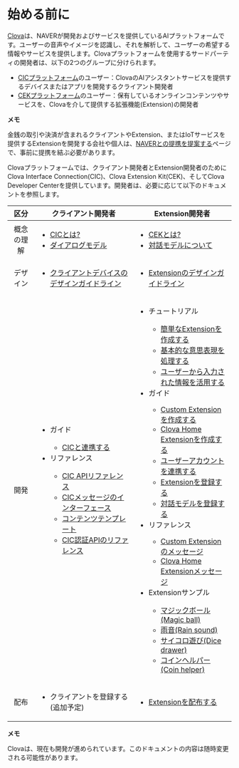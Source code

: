 # 始める前に

<a target="_blank" href="http://clova.ai">Clova</a>は、NAVERが開発およびサービスを提供しているAIプラットフォームです。ユーザーの音声やイメージを認識し、それを解析して、ユーザーの希望する情報やサービスを提供します。Clovaプラットフォームを使用するサードパーティの開発者は、以下の2つのグループに分けられます。

* [CICプラットフォーム](/CIC/CIC_Overview.md#WhatisCIC)のユーザー：ClovaのAIアシスタントサービスを提供するデバイスまたはアプリを開発するクライアント開発者
* [CEKプラットフォーム](/CEK/CEK_Overview.md#WhatisCEK)のユーザー：保有しているオンラインコンテンツやサービスを、Clovaを介して提供する拡張機能(Extension)の開発者

<div class="note">
  <p><strong>メモ</strong></p>
  <p>金銭の取引や決済が含まれるクライアントやExtension、またはIoTサービスを提供するExtensionを開発する会社や個人は、<a target="_blank" href="https://www.navercorp.com/ko/company/proposalRegister.nhn">NAVERとの提携を提案する</a>ページで、事前に提携を結ぶ必要があります。</p>
</div>

Clovaプラットフォームでは、クライアント開発者とExtension開発者のためにClova Interface Connection(CIC)、Clova Extension Kit(CEK)、そしてClova Developer Centerを提供しています。開発者は、必要に応じて以下のドキュメントを参照します。

<table>
  <thead>
    <tr>
      <th width="12%">区分</th>
      <th width="44%">クライアント開発者</th>
      <th width="44%">Extension開発者</th>
    </tr>
  </thead>
  <tbody>
    <tr>
      <td style="text-align: center;">概念の理解</td>
      <td>
        <ul>
          <li><a href="/CIC/CIC_Overview.md#WhatisCIC">CICとは?</a></li>
          <li><a href="/CIC/CIC_Overview.md#DialogModel">ダイアログモデル</a></li>
        </ul>
      </td>
      <td>
        <ul>
          <li><a href="/CEK/CEK_Overview.md#WhatisCEK">CEKとは?</a></li>
          <li><a href="/Design/Design_Guideline_For_Extension.md#DefineInteractionModel">対話モデルについて</a></li>
        </ul>
      </td>
    </tr>
    <tr>
      <td style="text-align: center;">デザイン</td>
      <td>
        <ul>
          <li><a href="/Design/Design_Guideline_For_Client_Hardware.md">クライアントデバイスのデザインガイドライン</a></li>
        </ul>
      </td>
      <td>
        <ul>
          <li><a href="/Design/Design_Guideline_For_Extension.md">Extensionのデザインガイドライン</a></li>
        </ul>
      </td>
    </tr>
    <tr>
      <td style="text-align: center;">開発</td>
      <td>
        <ul>
          <li>ガイド</li>
          <ul>
            <li><a href="/CIC/Guides/Interact_with_CIC.md">CICと連携する</a></li>
          </ul>
          <li>リファレンス</li>
          <ul>
            <li><a href="/CIC/References/CIC_API.md">CIC APIリファレンス</a></li>
            <li><a href="/CIC/References/CIC_API.md#CICInterface">CICメッセージのインターフェース</a></li>
            <li><a href="/CIC/References/Content_Templates.md">コンテンツテンプレート</a></li>
            <li><a href="/CIC/References/Clova_Auth_API.md">CIC認証APIのリファレンス</a></li>
          </ul>
        </ul>
      </td>
      <td>
        <ul>
          <li>チュートリアル</li>
          <ul>
            <li><a href="/CEK/Tutorials/Build_Simple_Extension.md">簡単なExtensionを作成する</a></li>
            <li><a href="/CEK/Tutorials/Handle_Builtin_Intents.md">基本的な意思表現を処理する</a></li>
            <li><a href="/CEK/Tutorials/Use_Builtin_Type_Slots.md">ユーザーから入力された情報を活用する</a></li>
          </ul>
          <li>ガイド</li>
          <ul>
            <li><a href="/CEK/Guides/Build_Custom_Extension.md">Custom Extensionを作成する</a></li>
            <li><a href="/CEK/Guides/Build_Clova_Home_Extension.md">Clova Home Extensionを作成する</a></li>
            <li><a href="/CEK/Guides/Link_User_Account.md">ユーザーアカウントを連携する</a></li>
            <li><a href="/DevConsole/Guides/CEK/Register_Extension.md">Extensionを登録する</a></li>
            <li><a href="/DevConsole/Guides/CEK/Register_Interaction_Model.md">対話モデルを登録する</a></li>
          </ul>
          <li>リファレンス</li>
          <ul>
            <li><a href="/CEK/References/CEK_API.md#CustomExtMessage">Custom Extensionのメッセージ</a></li>
            <li><a href="/CEK/References/CEK_API.md#ClovaHomeExtMessage">Clova Home Extensionメッセージ</a></li>
          </ul>
          <li>Extensionサンプル</li>
          <ul>
            <li><a href="/CEK/Examples/Extension_Examples.md#MagicBall">マジックボール(Magic ball)</a></li>
            <li><a href="/CEK/Examples/Extension_Examples.md#RainSound">雨音(Rain sound)</a></li>
            <li><a href="/CEK/Examples/Extension_Examples.md#DiceDrawer">サイコロ遊び(Dice drawer)</a></li>
            <li><a href="/CEK/Examples/Extension_Examples.md#CoinHelper">コインヘルパー(Coin helper)</a></li>
          </ul>
        </ul>
      </td>
    </tr>
    <tr>
      <td style="text-align: center;">配布</td>
      <td>
        <ul>
          <li>クライアントを登録する(追加予定)</li>
        </ul>
      </td>
      <td>
        <ul>
          <li><a href="/DevConsole/Guides/CEK/Deploy_Extension.md">Extensionを配布する</a></li>
        </ul>
      </td>
    </tr>
  </tbody>
</table>

<div class="note">
  <p><strong>メモ</strong></p>
  <p>Clovaは、現在も開発が進められています。このドキュメントの内容は随時変更される可能性があります。</p>
</div>
